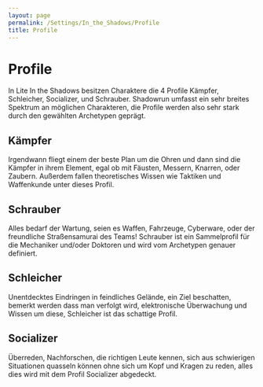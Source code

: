 ```yaml
---
layout: page
permalink: /Settings/In_the_Shadows/Profile
title: Profile
---
```


# Profile

In Lite In the Shadows besitzen Charaktere die 4 Profile Kämpfer, Schleicher, Socializer, und Schrauber. Shadowrun umfasst ein sehr breites Spektrum an möglichen Charakteren, die Profile werden also sehr stark durch den gewählten Archetypen geprägt.

## Kämpfer

Irgendwann fliegt einem der beste Plan um die Ohren und dann sind die Kämpfer in ihrem Element, egal ob mit Fäusten, Messern, Knarren, oder Zaubern. Außerdem fallen theoretisches Wissen wie Taktiken und Waffenkunde unter dieses Profil.

## Schrauber

Alles bedarf der Wartung, seien es Waffen, Fahrzeuge, Cyberware, oder der freundliche Straßensamurai des Teams! Schrauber ist ein Sammelprofil für die Mechaniker und/oder Doktoren und wird vom Archetypen genauer definiert.

## Schleicher

Unentdecktes Eindringen in feindliches Gelände, ein Ziel beschatten, bemerkt werden dass man verfolgt wird, elektronische Überwachung und Wissen um diese, Schleicher ist das schattige Profil.

## Socializer

Überreden, Nachforschen, die richtigen Leute kennen, sich aus schwierigen Situationen quasseln können ohne sich um Kopf und Kragen zu reden, alles dies wird mit dem Profil Socializer abgedeckt.
